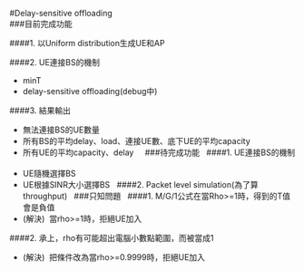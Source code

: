 #Delay-sensitive offloading  
###目前完成功能    

####1. 以Uniform distribution生成UE和AP    

####2. UE連接BS的機制  
- minT  
- delay-sensitive offloading(debug中)    
          
####3. 結果輸出    
- 無法連接BS的UE數量  
- 所有BS的平均delay、load、連接UE數、底下UE的平均capacity  
- 所有UE的平均capacity、delay  
  
###待完成功能  
####1. UE連接BS的機制  
- UE隨機選擇BS  
- UE根據SINR大小選擇BS   
####2. Packet level simulation(為了算throughput)   
###只知問題   
####1. M/G/1公式在當Rho>=1時，得到的T值會是負值         
- (解決)  當rho>=1時，拒絕UE加入   

####2. 承上，rho有可能超出電腦小數點範圍，而被當成1      
- (解決)  把條件改為當rho>=0.9999時，拒絕UE加入
